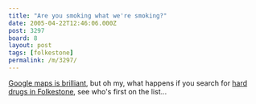 ```yaml
---
title: "Are you smoking what we're smoking?"
date: 2005-04-22T12:46:06.000Z
post: 3297
board: 8
layout: post
tags: [folkestone]
permalink: /m/3297/
---
```

<a href="http://maps.google.co.uk">Google maps is brilliant</a>, but oh my, what happens if you search for <a href="http://maps.google.co.uk/maps?q=hard+drugs+in+folkestone">hard drugs in Folkestone</a>, see who's first on the list...
